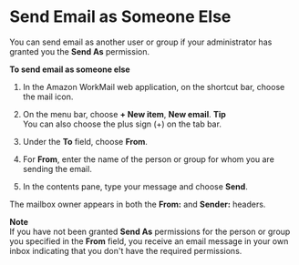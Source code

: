 # Send Email as Someone Else<a name="send_email_as"></a>

You can send email as another user or group if your administrator has granted you the **Send As** permission\.

**To send email as someone else**

1. In the Amazon WorkMail web application, on the shortcut bar, choose the mail icon\.

1. On the menu bar, choose **\+ New item**, **New email**\.
**Tip**  
You can also choose the plus sign \(\+\) on the tab bar\.

1. Under the **To** field, choose **From**\.

1. For **From**, enter the name of the person or group for whom you are sending the email\.

1. In the contents pane, type your message and choose **Send**\.

The mailbox owner appears in both the **From:** and **Sender:** headers\.

**Note**  
If you have not been granted **Send As** permissions for the person or group you specified in the **From** field, you receive an email message in your own inbox indicating that you don't have the required permissions\.